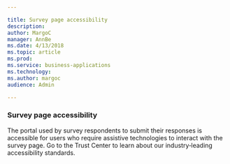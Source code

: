 ```yaml
---

title: Survey page accessibility
description: 
author: MargoC
manager: AnnBe
ms.date: 4/13/2018
ms.topic: article
ms.prod: 
ms.service: business-applications
ms.technology: 
ms.author: margoc
audience: Admin

---
```

### Survey page accessibility 



The portal used by survey respondents to submit their responses is accessible
for users who require assistive technologies to interact with the survey page.
Go to the Trust Center to learn about our industry‑leading accessibility
standards.


